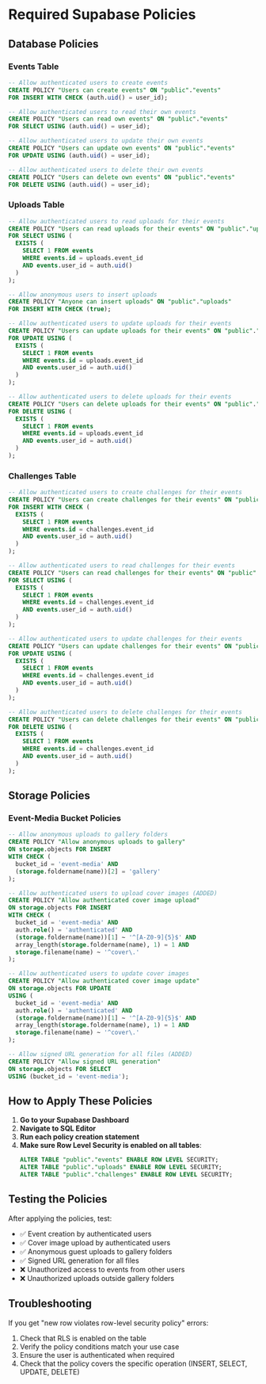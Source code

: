 # Required Supabase Policies

## Database Policies

### Events Table
```sql
-- Allow authenticated users to create events
CREATE POLICY "Users can create events" ON "public"."events"
FOR INSERT WITH CHECK (auth.uid() = user_id);

-- Allow authenticated users to read their own events
CREATE POLICY "Users can read own events" ON "public"."events"
FOR SELECT USING (auth.uid() = user_id);

-- Allow authenticated users to update their own events
CREATE POLICY "Users can update own events" ON "public"."events"
FOR UPDATE USING (auth.uid() = user_id);

-- Allow authenticated users to delete their own events
CREATE POLICY "Users can delete own events" ON "public"."events"
FOR DELETE USING (auth.uid() = user_id);
```

### Uploads Table
```sql
-- Allow authenticated users to read uploads for their events
CREATE POLICY "Users can read uploads for their events" ON "public"."uploads"
FOR SELECT USING (
  EXISTS (
    SELECT 1 FROM events 
    WHERE events.id = uploads.event_id 
    AND events.user_id = auth.uid()
  )
);

-- Allow anonymous users to insert uploads
CREATE POLICY "Anyone can insert uploads" ON "public"."uploads"
FOR INSERT WITH CHECK (true);

-- Allow authenticated users to update uploads for their events
CREATE POLICY "Users can update uploads for their events" ON "public"."uploads"
FOR UPDATE USING (
  EXISTS (
    SELECT 1 FROM events 
    WHERE events.id = uploads.event_id 
    AND events.user_id = auth.uid()
  )
);

-- Allow authenticated users to delete uploads for their events
CREATE POLICY "Users can delete uploads for their events" ON "public"."uploads"
FOR DELETE USING (
  EXISTS (
    SELECT 1 FROM events 
    WHERE events.id = uploads.event_id 
    AND events.user_id = auth.uid()
  )
);
```

### Challenges Table
```sql
-- Allow authenticated users to create challenges for their events
CREATE POLICY "Users can create challenges for their events" ON "public"."challenges"
FOR INSERT WITH CHECK (
  EXISTS (
    SELECT 1 FROM events 
    WHERE events.id = challenges.event_id 
    AND events.user_id = auth.uid()
  )
);

-- Allow authenticated users to read challenges for their events
CREATE POLICY "Users can read challenges for their events" ON "public"."challenges"
FOR SELECT USING (
  EXISTS (
    SELECT 1 FROM events 
    WHERE events.id = challenges.event_id 
    AND events.user_id = auth.uid()
  )
);

-- Allow authenticated users to update challenges for their events
CREATE POLICY "Users can update challenges for their events" ON "public"."challenges"
FOR UPDATE USING (
  EXISTS (
    SELECT 1 FROM events 
    WHERE events.id = challenges.event_id 
    AND events.user_id = auth.uid()
  )
);

-- Allow authenticated users to delete challenges for their events
CREATE POLICY "Users can delete challenges for their events" ON "public"."challenges"
FOR DELETE USING (
  EXISTS (
    SELECT 1 FROM events 
    WHERE events.id = challenges.event_id 
    AND events.user_id = auth.uid()
  )
);
```

## Storage Policies

### Event-Media Bucket Policies
```sql
-- Allow anonymous uploads to gallery folders
CREATE POLICY "Allow anonymous uploads to gallery"
ON storage.objects FOR INSERT
WITH CHECK (
  bucket_id = 'event-media' AND
  (storage.foldername(name))[2] = 'gallery'
);

-- Allow authenticated users to upload cover images (ADDED)
CREATE POLICY "Allow authenticated cover image upload"
ON storage.objects FOR INSERT
WITH CHECK (
  bucket_id = 'event-media' AND
  auth.role() = 'authenticated' AND
  (storage.foldername(name))[1] ~ '^[A-Z0-9]{5}$' AND
  array_length(storage.foldername(name), 1) = 1 AND
  storage.filename(name) ~ '^cover\.'
);

-- Allow authenticated users to update cover images 
CREATE POLICY "Allow authenticated cover image update"
ON storage.objects FOR UPDATE
USING (
  bucket_id = 'event-media' AND
  auth.role() = 'authenticated' AND
  (storage.foldername(name))[1] ~ '^[A-Z0-9]{5}$' AND
  array_length(storage.foldername(name), 1) = 1 AND
  storage.filename(name) ~ '^cover\.'
);

-- Allow signed URL generation for all files (ADDED)
CREATE POLICY "Allow signed URL generation"
ON storage.objects FOR SELECT
USING (bucket_id = 'event-media');
```

## How to Apply These Policies

1. **Go to your Supabase Dashboard**
2. **Navigate to SQL Editor**
3. **Run each policy creation statement**
4. **Make sure Row Level Security is enabled on all tables**:
   ```sql
   ALTER TABLE "public"."events" ENABLE ROW LEVEL SECURITY;
   ALTER TABLE "public"."uploads" ENABLE ROW LEVEL SECURITY;
   ALTER TABLE "public"."challenges" ENABLE ROW LEVEL SECURITY;
   ```

## Testing the Policies

After applying the policies, test:
- ✅ Event creation by authenticated users
- ✅ Cover image upload by authenticated users
- ✅ Anonymous guest uploads to gallery folders
- ✅ Signed URL generation for all files
- ❌ Unauthorized access to events from other users
- ❌ Unauthorized uploads outside gallery folders

## Troubleshooting

If you get "new row violates row-level security policy" errors:
1. Check that RLS is enabled on the table
2. Verify the policy conditions match your use case
3. Ensure the user is authenticated when required
4. Check that the policy covers the specific operation (INSERT, SELECT, UPDATE, DELETE)